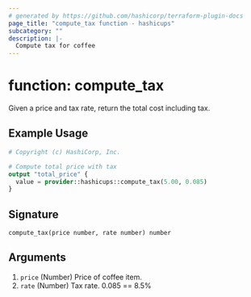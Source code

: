 ```yaml
---
# generated by https://github.com/hashicorp/terraform-plugin-docs
page_title: "compute_tax function - hashicups"
subcategory: ""
description: |-
  Compute tax for coffee
---
```


# function: compute_tax

Given a price and tax rate, return the total cost including tax.

## Example Usage

```terraform
# Copyright (c) HashiCorp, Inc.

# Compute total price with tax
output "total_price" {
  value = provider::hashicups::compute_tax(5.00, 0.085)
}
```

## Signature

<!-- signature generated by tfplugindocs -->
```text
compute_tax(price number, rate number) number
```

## Arguments

<!-- arguments generated by tfplugindocs -->
1. `price` (Number) Price of coffee item.
1. `rate` (Number) Tax rate. 0.085 == 8.5%
